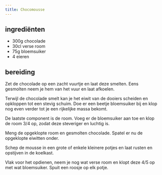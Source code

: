 ```yaml
---
title: Chocomousse
---
```


## ingrediënten

* 300g chocolade
* 30cl verse room
* 75g bloemsuiker
* 4 eieren

##  bereiding 

Zet de chocolade op een zacht vuurtje en laat deze smelten. Eens gesmolten neem je hem van het vuur en laat afkoelen.

Terwijl de chocolade smelt kan je het eiwit van de dooiers scheiden en opkloppen tot een stevig schuim. Doe er een beetje bloemsuiker bij en klop nog even verder tot je een rijkelijke massa bekomt.

De laatste component is de room. Voeg er de bloemsuiker aan toe en klop de room 3/4 op, zodat deze steveriger en luchtig is.

Meng de opgeklopte room en gesmolten chocolade. Spatel er nu de opgeklopte eiwitten onder. 

Schep de mousse in een grote of enkele kleinere potjes en laat rusten en opstijven in de koelkast.

Vlak voor het opdienen, neem je nog wat verse room en klopt deze 4/5 op met wat bloemsuiker. Spuit een roosje op elk potje.

